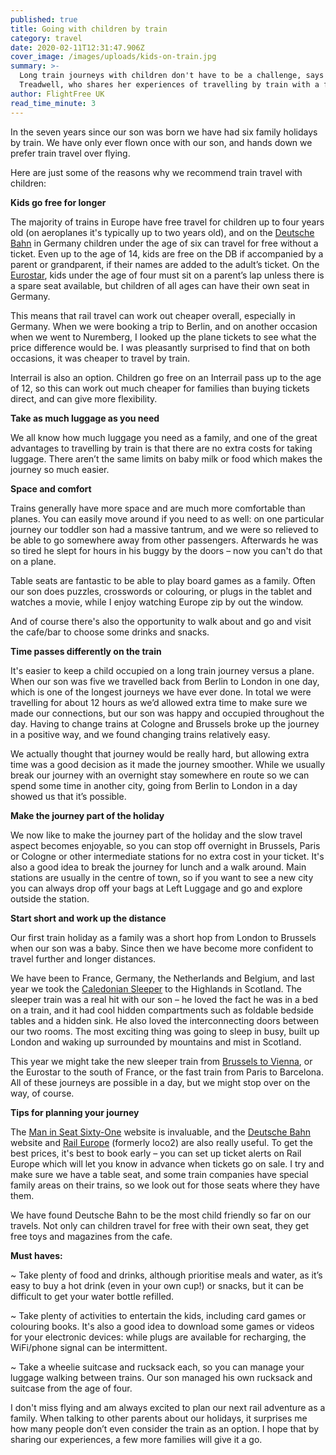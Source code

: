 ```yaml
---
published: true
title: Going with children by train
category: travel
date: 2020-02-11T12:31:47.906Z
cover_image: /images/uploads/kids-on-train.jpg
summary: >-
  Long train journeys with children don't have to be a challenge, says Susanne
  Treadwell, who shares her experiences of travelling by train with a family.
author: FlightFree UK
read_time_minute: 3
---
```

In the seven years since our son was born we have had six family holidays by train. We have only ever flown once with our son, and hands down we prefer train travel over flying.

Here are just some of the reasons why we recommend train travel with children:

**Kids go free for longer**

The majority of trains in Europe have free travel for children up to four years old (on aeroplanes it's typically up to two years old), and on the [Deutsche Bahn](https://www.bahn.de/en/view/index.shtml) in Germany children under the age of six can travel for free without a ticket. Even up to the age of 14, kids are free on the DB if accompanied by a parent or grandparent, if their names are added to the adult’s ticket. On the [Eurostar](https://www.eurostar.com/uk-en/), kids under the age of four must sit on a parent’s lap unless there is a spare seat available, but children of all ages can have their own seat in Germany.

This means that rail travel can work out cheaper overall, especially in Germany. When we were booking a trip to Berlin, and on another occasion when we went to Nuremberg, I looked up the plane tickets to see what the price difference would be. I was pleasantly surprised to find that on both occasions, it was cheaper to travel by train.

Interrail is also an option. Children go free on an Interrail pass up to the age of 12, so this can work out much cheaper for families than buying tickets direct, and can give more flexibility.

**Take as much luggage as you need**

We all know how much luggage you need as a family, and one of the great advantages to travelling by train is that there are no extra costs for taking luggage. There aren’t the same limits on baby milk or food which makes the journey so much easier.

**Space and comfort**

Trains generally have more space and are much more comfortable than planes. You can easily move around if you need to as well: on one particular journey our toddler son had a massive tantrum, and we were so relieved to be able to go somewhere away from other passengers. Afterwards he was so tired he slept for hours in his buggy by the doors – now you can't do that on a plane.

Table seats are fantastic to be able to play board games as a family. Often our son does puzzles, crosswords or colouring, or plugs in the tablet and watches a movie, while I enjoy watching Europe zip by out the window.

And of course there's also the opportunity to walk about and go and visit the cafe/bar to choose some drinks and snacks.

**Time passes differently on the train**

It's easier to keep a child occupied on a long train journey versus a plane. When our son was five we travelled back from Berlin to London in one day, which is one of the longest journeys we have ever done. In total we were travelling for about 12 hours as we’d allowed extra time to make sure we made our connections, but our son was happy and occupied throughout the day. Having to change trains at Cologne and Brussels broke up the journey in a positive way, and we found changing trains relatively easy.

We actually thought that journey would be really hard, but allowing extra time was a good decision as it made the journey smoother. While we usually break our journey with an overnight stay somewhere en route so we can spend some time in another city, going from Berlin to London in a day showed us that it’s possible.

**Make the journey part of the holiday**

We now like to make the journey part of the holiday and the slow travel aspect becomes enjoyable, so you can stop off overnight in Brussels, Paris or Cologne or other intermediate stations for no extra cost in your ticket. It's also a good idea to break the journey for lunch and a walk around. Main stations are usually in the centre of town, so if you want to see a new city you can always drop off your bags at Left Luggage and go and explore outside the station.

**Start short and work up the distance**

Our first train holiday as a family was a short hop from London to Brussels when our son was a baby. Since then we have become more confident to travel further and longer distances.

We have been to France, Germany, the Netherlands and Belgium, and last year we took the [Caledonian Sleeper](https://www.sleeper.scot) to the Highlands in Scotland. The sleeper train was a real hit with our son – he loved the fact he was in a bed on a train, and it had cool hidden compartments such as foldable bedside tables and a hidden sink. He also loved the interconnecting doors between our two rooms. The most exciting thing was going to sleep in busy, built up London and waking up surrounded by mountains and mist in Scotland.

This year we might take the new sleeper train from [Brussels to Vienna](https://www.nightjet.com/en), or the Eurostar to the south of France, or the fast train from Paris to Barcelona. All of these journeys are possible in a day, but we might stop over on the way, of course.

**Tips for planning your journey**

The [Man in Seat Sixty-One](www.seat61.com) website is invaluable, and the [Deutsche Bahn](https://www.bahn.de/en/view/index.shtml) website and [Rail Europe](https://raileurope.co.uk) (formerly loco2) are also really useful. To get the best prices, it's best to book early – you can set up ticket alerts on Rail Europe which will let you know in advance when tickets go on sale. I try and make sure we have a table seat, and some train companies have special family areas on their trains, so we look out for those seats where they have them.

We have found Deutsche Bahn to be the most child friendly so far on our travels. Not only can children travel for free with their own seat, they get free toys and magazines from the cafe.

**Must haves:**

~ Take plenty of food and drinks, although prioritise meals and water, as it’s easy to buy a hot drink (even in your own cup!) or snacks, but it can be difficult to get your water bottle refilled. 

~ Take plenty of activities to entertain the kids, including card games or colouring books. It's also a good idea to download some games or videos for your electronic devices: while plugs are available for recharging, the WiFi/phone signal can be intermittent. 

~ Take a wheelie suitcase and rucksack each, so you can manage your luggage walking between trains. Our son managed his own rucksack and suitcase from the age of four.

I don't miss flying and am always excited to plan our next rail adventure as a family. When talking to other parents about our holidays, it surprises me how many people don’t even consider the train as an option. I hope that by sharing our experiences, a few more families will give it a go.
